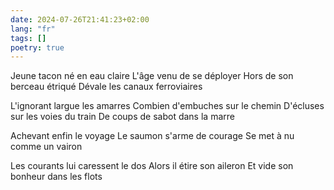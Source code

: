 ```yaml
---
date: 2024-07-26T21:41:23+02:00
lang: "fr"
tags: []
poetry: true
---
```

Jeune tacon né en eau claire
L'âge venu de se déployer
Hors de son berceau étriqué
Dévale les canaux ferroviaires

L'ignorant largue les amarres
Combien d'embuches sur le chemin
D'écluses sur les voies du train
De coups de sabot dans la marre

Achevant enfin le voyage
Le saumon s'arme de courage
Se met à nu comme un vairon

Les courants lui caressent le dos
Alors il étire son aileron
Et vide son bonheur dans les flots
